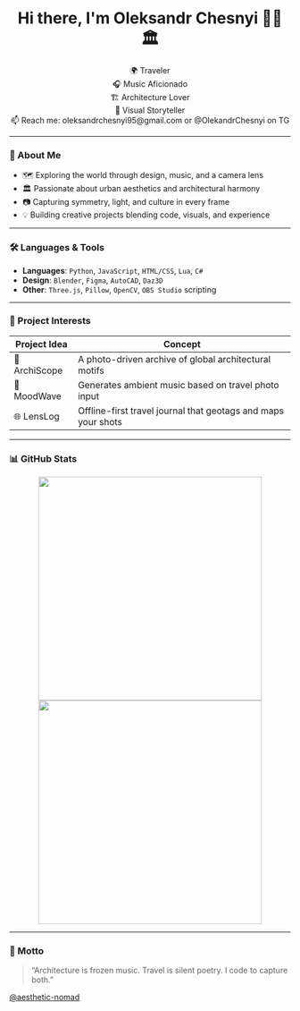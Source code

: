 <h1 align="center">Hi there, I'm Oleksandr Chesnyi 🎒🎶🏛️</h1>

<p align="center">
  🌍 Traveler<br>
  🎧 Music Aficionado<br>
  🏗️ Architecture Lover<br>
  📸 Visual Storyteller<br>
  📫 Reach me: oleksandrchesnyi95@gmail.com or @OlekandrChesnyi on TG
</p>

---

### 🎯 About Me

- 🗺️ Exploring the world through design, music, and a camera lens  
- 🏛️ Passionate about urban aesthetics and architectural harmony  
- 📷 Capturing symmetry, light, and culture in every frame  
- 💡 Building creative projects blending code, visuals, and experience  

---

### 🛠 Languages & Tools

- **Languages**: `Python`, `JavaScript`, `HTML/CSS`, `Lua`, `C#`
- **Design**: `Blender`, `Figma`, `AutoCAD`, `Daz3D`
- **Other**: `Three.js`, `Pillow`, `OpenCV`, `OBS Studio` scripting

---

### 🔧 Project Interests

| Project Idea | Concept |
|--------------|---------|
| 🎨 ArchiScope | A photo-driven archive of global architectural motifs |
| 🎵 MoodWave | Generates ambient music based on travel photo input |
| 🌐 LensLog | Offline-first travel journal that geotags and maps your shots |

---

### 📊 GitHub Stats

<p align="center">
  <img src="https://github-readme-stats.vercel.app/api?username=aesthetic-nomad&show_icons=true&theme=gruvbox" width="400" />
  <img src="https://github-readme-streak-stats.herokuapp.com/?user=aesthetic-nomad&theme=gruvbox" width="400" />
</p>

---

### 🌟 Motto

> “Architecture is frozen music. Travel is silent poetry. I code to capture both.”

[@aesthetic-nomad](https://github.com/aesthetic-nomad/)
